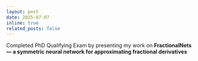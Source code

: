 ```yaml
---
layout: post
date: 2025-07-07
inline: true
related_posts: false
---
```


Completed PhD Qualifying Exam by presenting my work on **FractionalNets — a symmetric neural network for approximating fractional derivatives**
